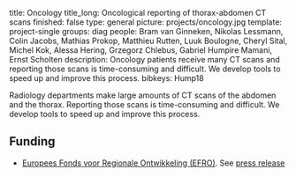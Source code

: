 title: Oncology
title_long: Oncological reporting of thorax-abdomen CT scans
finished: false
type: general
picture: projects/oncology.jpg
template: project-single
groups: diag
people: Bram van Ginneken, Nikolas Lessmann, Colin Jacobs, Mathias Prokop, Matthieu Rutten, Luuk Boulogne, Cheryl Sital, Michel Kok, Alessa Hering, Grzegorz Chlebus, Gabriel Humpire Mamani, Ernst Scholten
description: Oncology patients receive many CT scans and reporting those scans is time-consuming and difficult. We develop tools to speed up and improve this process.
bibkeys: Hump18

Radiology departments make large amounts of CT scans of the abdomen and the thorax. Reporting those scans is time-consuming and difficult. We develop tools to speed up and improve this process.

## Funding

* [Europees Fonds voor Regionale Ontwikkeling (EFRO)](http://www.op-oost.eu/). See [press release](https://www.radboudumc.nl/nieuws/2020/thirona-en-quirem-lanceren-met-radboudumc-project-radiologie-van-de-toekomst)

